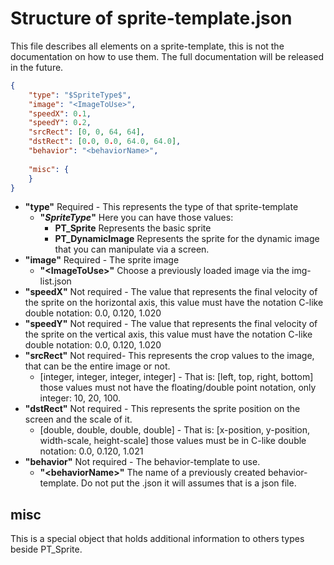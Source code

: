 # Structure of sprite-template.json

This file describes all elements on a sprite-template, this is not the documentation on how to use them. The full documentation will be released in the future. 


```json
{
	"type": "$SpriteType$",
	"image": "<ImageToUse>",
	"speedX": 0.1,
	"speedY": 0.2,
	"srcRect": [0, 0, 64, 64],
	"dstRect": [0.0, 0.0, 64.0, 64.0],
	"behavior": "<behaviorName>",
	
	"misc": {
	}
} 
```

- **"type"** Required - This represents the type of that sprite-template
  - **"$SpriteType$"** Here you can have those values: 
    - **PT_Sprite** Represents the basic sprite
    - **PT_DynamicImage** Represents the sprite for the dynamic image that you can manipulate via a screen. 
- **"image"** Required - The sprite image
  - **"&lt;ImageToUse&gt;"** Choose a previously loaded image via the img-list.json
- **"speedX"** Not required - The value that represents the final velocity of the sprite on the horizontal axis, this value must have the notation C-like double notation: 0.0, 0.120, 1.020
- **"speedY"** Not required - The value that represents the final velocity of the sprite on the vertical axis, this value must have the notation C-like double notation: 0.0, 0.120, 1.020
- **"srcRect"** Not required- This represents the crop values to the image, that can be the entire image or not.
  - [integer, integer, integer, integer] - That is: [left, top, right, bottom] those values must not have the floating/double point notation, only integer: 10, 20, 100. 
- **"dstRect"** Not required - This represents the sprite position on the screen and the scale of it.
  - [double, double, double, double] - That is: [x-position, y-position, width-scale, height-scale] those values must be in C-like double notation: 0.0, 0.120, 1.021
- **"behavior"** Not required - The behavior-template to use.
  - **"&lt;behaviorName&gt;"** The name of a previously created behavior-template. Do not put the .json it will assumes that is a json file. 
  
## misc

This is a special object that holds additional information to others types beside PT_Sprite.


  
  
